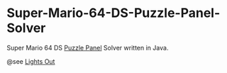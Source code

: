 # Super-Mario-64-DS-Puzzle-Panel-Solver
Super Mario 64 DS [Puzzle Panel](http://www.mariowiki.com/Puzzle_Panel) Solver written in Java.

@see [Lights Out](https://en.wikipedia.org/wiki/Lights_Out_(game))